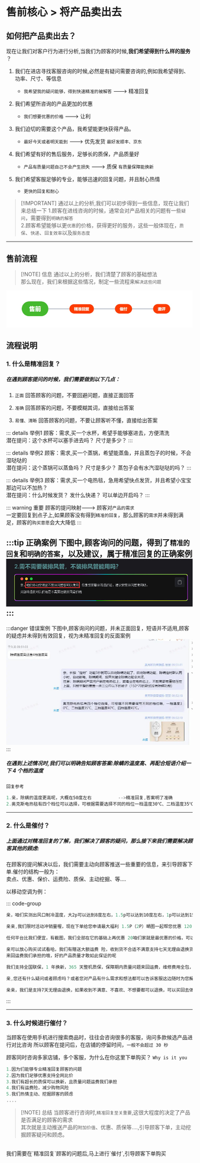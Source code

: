 # 售前核心 > 将产品卖出去

## 如何把产品卖出去？

现在让我们对客户行为进行分析,当我们为顾客的时候,**我们希望得到什么样的服务** ？

1.  我们在进店寻找客服咨询的时候,必然是有疑问需要咨询的,例如我希望得到、功率、尺寸、等信息

    - `我希望我的疑问能够，得到快速精准的被解答` ---> <font title="red">精准回复</font>

2.  我们希望所咨询的产品更加的优惠

    - `我们想要优惠的价格` ---> <font title="red">让利</font>

3.  我们迫切的需要这个产品，我希望能更快获得产品。

    - `最好今天或者明天能到` ---> <font title="red">优先发货</font> `最好发顺丰、京东`

4.  我们希望有好的售后服务，足够长的质保，产品质量好

    - `产品有质量问题自己不会产生损失` ---> <font title="red">质保</font> `有质量保障能换新`

5.  我们希望客服足够的专业，能够迅速的回复问题，并且耐心热情

    - `更快的回复和耐心`

> [!IMPORTANT] 通过以上的分析,我们可以初步得到一些信息，现在让我们来总结一下
1.顾客在进线咨询的时候，通常会对产品相关的问题有一些`疑问`，需要得到`明确的解答`<br>
2.顾客希望能够以更`优惠`的价格，获得更好的服务，这些一般体现在，`质保`、`快递`、`回复效率`以及`服务态度`


---

## 售前流程
> [!NOTE] 信息
> 通过以上的分析，我们清楚了顾客的基础想法 <br>
> 那么现在，我们来根据这些情况，制定一些流程来`解决这些问题`

<img src="./售前流程.jpg" :style="{ maxWidth:'100%'}">

## 流程说明
### **1.** 什么是精准回复？
##### 在遇到顾客提问的时候，我们需要做到以下几点：

1.  `正面` 回答顾客的问题，不要回避问题，直接正面回答

2.  `准确` 回答顾客的问题，不要模糊其词，直接给出答案

3.  `易懂、清晰` 回答顾客的问题，不要让顾客听不懂，直接给出答案

::: details 举例1
顾客：需求,买一个水杯，希望手能够塞进去，方便清洗<br>
潜在提问：这个水杯可以塞手进去吗？  尺寸是多少？
:::

::: details 举例2
顾客：需求,买一个蒸锅，希望能蒸鱼，并且蒸包子的时候，不会湿哒哒的<br>
潜在提问：这个蒸锅可以蒸鱼吗？  尺寸是多少？   蒸包子会有水汽湿哒哒的吗？
:::

::: details 举例3
顾客：需求,买一个电热毯，急用希望快点发货，并且希望小宝宝那边可以不加热？<br>
潜在提问：什么时候发货？ 发什么快递？  可以单边开启吗？
:::


::: warning 重要
顾客的提问映射---> 顾客对`产品的需求` <br>
一定要回复到点子上,如果顾客没有得到`精准的回复`，那么顾客的`需求`并未得到满足，顾客的`购买意愿`会大大降低
:::



:::tip 正确案例
下图中,顾客询问的问题，得到了`精准的回复`和`明确的答案`，以及建议，属于精准回复的正确案例
<img src="./精准回复.jpg" :style="{ maxWidth:'50%'}">
:::
---

:::danger 错误案例
下图中,顾客询问的问题，并未正面回复，短语并不适用,顾客的疑虑并未得到有效回复，视为未精准回复的反面案例
<img src="./未精准回复.jpg" :style="{ maxWidth:'50%'}">
:::

##### 在遇到上述情况时,我们可以明确告知顾客答案:**除螨的温度高**、再配合短语介绍一下 4 个档的温度
`回复参考`

```c#
1.亲，除螨的温度更高呢，大概在50度左右          -->精准回复,答案明了准确
2.奥克斯电热毯有四个档位可以选择，可根据需要选择不同的档位一档温度30℃、二档温度35℃、三档温度40℃、四档温度45℃。 -->详细信息
```

---

### **2.** 什么是催付？

##### 上面通过对精准回复的了解，我们解决了顾客的疑问，那么接下来我们需要解决顾客其他的顾虑:

在顾客的提问解决以后，我们需要主动向顾客推送一些重要的信息，来引导顾客下单.催付的结构一般为：<br>
<font title="red">卖点</font>、<font title="red">优惠</font>、<font title="red">保价</font>、<font title="red">运费险</font>、<font title="red">质保</font>、<font title="red">主动挖掘</font>、等....

以移动空调为例：

::: code-group

```c# [卖点]
亲，咱们实测出风口制冷温度，大2p可以达到8度左右，1.5p可以达到10度左右，1p可以达到15度左右，效果非常好哒，喜欢可以拍下哦
```

```c# [优惠]
亲亲,我们限时活动冲销量喔，现在下单给您申请最大福利 1.5P（2P）嗮图一起帮您优惠 120 元哦
```

```c# [保价]
任何平台比我们便宜，有截图，我们全部在它的基础上再优惠 20咱们家就是最优惠的价格，可以放心下单，无忧购买
```

```c# [运费险]
亲可以放心购买试试看哈，我们有赠送大额运费 险，收到货不合适不满意支持七天无理由退换货的，
来回运费我们承担的哦，好的产品质量才敢如此保证的呢
```

```c# [质保]
我们支持全国联保，1 年换新，365 天整机质保，保障期内质量问题来回运费，维修费用全包，售后无忧，放心购买喔！~

```

```c# [主动挖掘]
亲,您还有什么疑问或者顾虑吗？或者您对产品有什么需求和想法都可以告诉客服这边随时为您解答呢！
```

```c# [试一试]
亲亲，我们是支持7天无理由退换，如果收到不满意、不喜欢、不想要都可以退换，可以买回去体验一下呢，相信您会满意的喔！
```

:::

---

### **3.** 什么时候进行催付？

当顾客在使用手机进行搜索商品时，往往会咨询很多的客服，询问多款候选产品进行对比咨询
所以顾客在提问后，在店铺的停留时间，`一般不会超过 30 秒`

顾客同时咨询多家店铺，多个客服，为什么在你这里下单购买？ `Why is it you`

```c#
1.因为们能够专业精准回复顾客的问题
2.因为我们足够优惠支持全网比价
3.我们有超长的质保可以换新，且质量问题运费我们承担
4.我们有运费险，减少购物风险
5.我们热情主动、挖掘顾客的顾虑
....
```



>[!NOTE] 总结
当顾客进行咨询时,`精准回复至关重要`,这很大程度的决定了产品是否满足的顾客的需求<br>
其次就是主动推送产品的`附加价值`、优惠、质保等....,引导顾客下单，主动挖掘顾客疑问和顾虑。<br>
<br>
我们需要在`精准回复`顾客的问题后,马上进行`催付`,引导顾客下单购买

